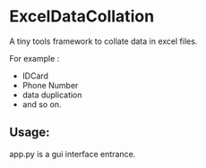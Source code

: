 # ExcelDataCollation

A tiny tools framework to collate data in excel files.

For example :
- IDCard
- Phone Number
- data duplication
- and so on.

## Usage:

app.py is a gui interface entrance.
